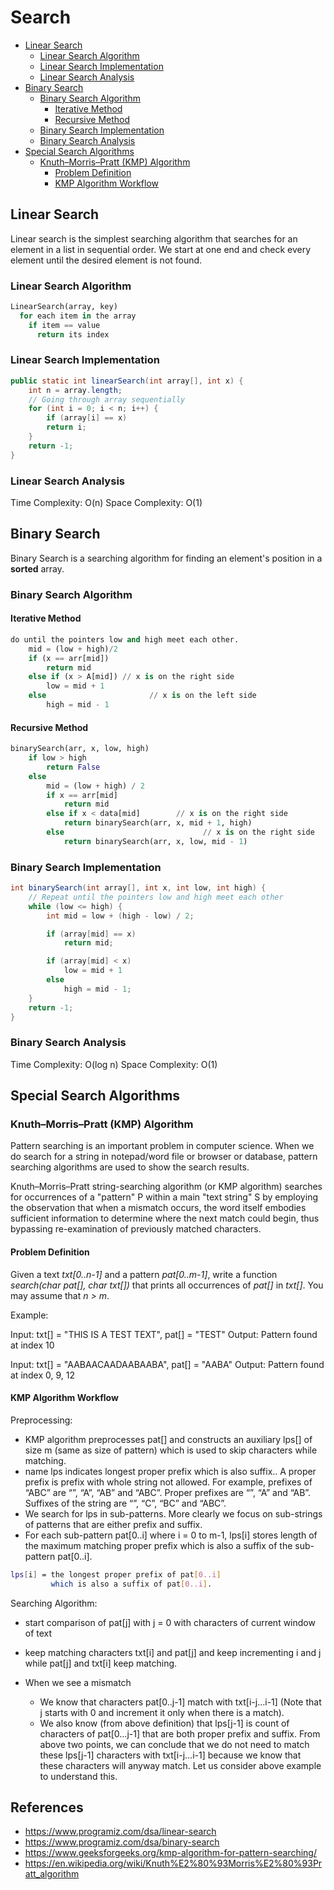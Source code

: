 # Search

<!-- MarkdownTOC -->

- [Linear Search](#linear-search)
  - [Linear Search Algorithm](#linear-search-algorithm)
  - [Linear Search Implementation](#linear-search-implementation)
  - [Linear Search Analysis](#linear-search-analysis)
- [Binary Search](#binary-search)
  - [Binary Search Algorithm](#binary-search-algorithm)
    - [Iterative Method](#iterative-method)
    - [Recursive Method](#recursive-method)
  - [Binary Search Implementation](#binary-search-implementation)
  - [Binary Search Analysis](#binary-search-analysis)
- [Special Search Algorithms](#special-search-algorithms)
  - [Knuth–Morris–Pratt (KMP) Algorithm](#knuth–morris–pratt-kmp-algorithm)
    - [Problem Definition](#problem-definition)
    - [KMP Algorithm Workflow](#kmp-algorithm-workflow)

<!-- / MarkdownTOC -->

## Linear Search

Linear search is the simplest searching algorithm that searches for an element in a list in sequential order. We start at one end and check every element until the desired element is not found.

### Linear Search Algorithm

```python
LinearSearch(array, key)
  for each item in the array
    if item == value
      return its index
```

### Linear Search Implementation

```java
public static int linearSearch(int array[], int x) {
    int n = array.length;
    // Going through array sequentially
    for (int i = 0; i < n; i++) {
        if (array[i] == x)
        return i;
    }
    return -1;
}
```

### Linear Search Analysis

Time Complexity: O(n)
Space Complexity: O(1)

## Binary Search

Binary Search is a searching algorithm for finding an element's position in a **sorted** array.

### Binary Search Algorithm

#### Iterative Method

```python
do until the pointers low and high meet each other.
    mid = (low + high)/2
    if (x == arr[mid])
        return mid
    else if (x > A[mid]) // x is on the right side
        low = mid + 1
    else                       // x is on the left side
        high = mid - 1
```

#### Recursive Method

```python
binarySearch(arr, x, low, high)
    if low > high
        return False 
    else
        mid = (low + high) / 2 
        if x == arr[mid]
            return mid
        else if x < data[mid]        // x is on the right side
            return binarySearch(arr, x, mid + 1, high)
        else                               // x is on the right side
            return binarySearch(arr, x, low, mid - 1)
```

### Binary Search Implementation

```java
int binarySearch(int array[], int x, int low, int high) {
    // Repeat until the pointers low and high meet each other
    while (low <= high) {
        int mid = low + (high - low) / 2;

        if (array[mid] == x)
            return mid;

        if (array[mid] < x)
            low = mid + 1
        else
            high = mid - 1;
    }
    return -1;
}
```

### Binary Search Analysis

Time Complexity: O(log n)
Space Complexity: O(1)

## Special Search Algorithms

### Knuth–Morris–Pratt (KMP) Algorithm

Pattern searching is an important problem in computer science. When we do search for a string in notepad/word file or browser or database, pattern searching algorithms are used to show the search results.

Knuth–Morris–Pratt string-searching algorithm (or KMP algorithm) searches for occurrences of a "pattern" P within a main "text string" S by employing the observation that when a mismatch occurs, the word itself embodies sufficient information to determine where the next match could begin, thus bypassing re-examination of previously matched characters.

#### Problem Definition

Given a text _txt[0..n-1]_ and a pattern _pat[0..m-1]_, write a function _search(char pat[], char txt[])_ that prints all occurrences of _pat[]_ in _txt[]_. You may assume that _n > m_.

Example:

Input:  txt[] = "THIS IS A TEST TEXT", pat[] = "TEST"
Output: Pattern found at index 10

Input:  txt[] =  "AABAACAADAABAABA", pat[] =  "AABA"
Output: Pattern found at index 0, 9, 12

#### KMP Algorithm Workflow

Preprocessing:

- KMP algorithm preprocesses pat[] and constructs an auxiliary lps[] of size m (same as size of pattern) which is used to skip characters while matching.
- name lps indicates longest proper prefix which is also suffix.. A proper prefix is prefix with whole string not allowed. For example, prefixes of “ABC” are “”, “A”, “AB” and “ABC”. Proper prefixes are “”, “A” and “AB”. Suffixes of the string are “”, “C”, “BC” and “ABC”.
- We search for lps in sub-patterns. More clearly we focus on sub-strings of patterns that are either prefix and suffix.
- For each sub-pattern pat[0..i] where i = 0 to m-1, lps[i] stores length of the maximum matching proper prefix which is also a suffix of the sub-pattern pat[0..i].

```bash
lps[i] = the longest proper prefix of pat[0..i]
         which is also a suffix of pat[0..i].
```

Searching Algorithm:

- start comparison of pat[j] with j = 0 with characters of current window of text
- keep matching characters txt[i] and pat[j] and keep incrementing i and j while pat[j] and txt[i] keep matching. 
- When we see a mismatch

  - We know that characters pat[0..j-1] match with txt[i-j…i-1] (Note that j starts with 0 and increment it only when there is a match).
  - We also know (from above definition) that lps[j-1] is count of characters of pat[0…j-1] that are both proper prefix and suffix. From above two points, we can conclude that we do not need to match these lps[j-1] characters with txt[i-j…i-1] because we know that these characters will anyway match. Let us consider above example to understand this.

## References

- <https://www.programiz.com/dsa/linear-search>
- <https://www.programiz.com/dsa/binary-search>
- <https://www.geeksforgeeks.org/kmp-algorithm-for-pattern-searching/>
- <https://en.wikipedia.org/wiki/Knuth%E2%80%93Morris%E2%80%93Pratt_algorithm>
